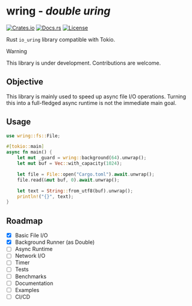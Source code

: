 # wring - *double uring*

[![Crates.io](https://img.shields.io/crates/v/wring)](https://crates.io/crates/wring)
[![Docs.rs](https://docs.rs/wring/badge.svg)](https://docs.rs/wring)
[![License](https://img.shields.io/crates/l/wring)](https://crates.io/crates/wring)

Rust `io_uring` library compatible with Tokio.

> [!WARNING]  
> This library is under development. Contributions are welcome.

## Objective

This library is mainly used to speed up async file I/O operations. Turning this into a full-fledged async runtime is not the immediate main goal.

## Usage

```rs
use wring::fs::File;

#[tokio::main]
async fn main() {
    let mut _guard = wring::background(64).unwrap();
    let mut buf = Vec::with_capacity(1024);

    let file = File::open("Cargo.toml").await.unwrap();
    file.read(&mut buf, 0).await.unwrap();

    let text = String::from_utf8(buf).unwrap();
    println!("{}", text);
}
```

## Roadmap

- [x] Basic File I/O
- [x] Background Runner (as Double)
- [ ] Async Runtime
- [ ] Network I/O
- [ ] Timer
- [ ] Tests
- [ ] Benchmarks
- [ ] Documentation
- [ ] Examples
- [ ] CI/CD
